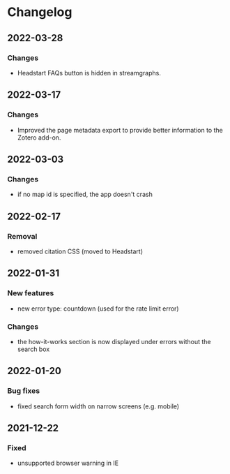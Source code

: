 # Changelog

## 2022-03-28

### Changes

- Headstart FAQs button is hidden in streamgraphs.

## 2022-03-17

### Changes

- Improved the page metadata export to provide better information to the Zotero add-on.

## 2022-03-03

### Changes

- if no map id is specified, the app doesn't crash

## 2022-02-17

### Removal

- removed citation CSS (moved to Headstart)

## 2022-01-31

### New features

- new error type: countdown (used for the rate limit error)

### Changes

- the how-it-works section is now displayed under errors without the search box

## 2022-01-20

### Bug fixes

- fixed search form width on narrow screens (e.g. mobile)

## 2021-12-22

### Fixed

- unsupported browser warning in IE
